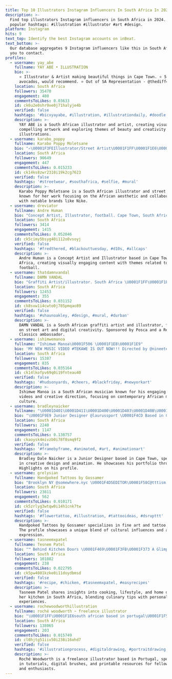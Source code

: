 ```yaml
---
title: Top 10 Illustrators Instagram Influencers In South Africa In 2024
description: >-
  Find top illustrators Instagram influencers in South Africa in 2024. Most
  popular hashtags: #illustration #illustrator #art #design.
platform: Instagram
hits: 9
text_top: Identify the best Instagram accounts on inBeat.
text_bottom: >-
  Our database aggregates 9 Instagram influencers like this in South Africa for
  you to contact.
profiles:
  - username: yay_abe
    fullname: YAY ABE • ILLUSTRATION
    bio: >-
      ⭐️ Illustrator & Artist making beautiful things in Cape Town. ⭐️ 5/5
      avocados, would recommend. ⭐️ Out of SA Representation - @thedifferentfolk
    location: South Africa
    followers: 35470
    engagement: 480
    commentsToLikes: 0.03633
    id: ck6u2e0shr9xe0j71halyje4b
    verified: false
    hashtags: '#bicxyayabe, #illustration, #illustrationdaily, #doodle'
    description: >-
      YAY ABE is a South African illustrator and artist, creating visually
      compelling artwork and exploring themes of beauty and creativity in her
      illustrations.
  - username: karabo_poppy
    fullname: Karabo Poppy Moletsane
    bio: "✍\U0001F3FEIllustrator/Street Artist\U0001F1FF\U0001F1E6\U0001F1FA\U0001F1F8 ✊\U0001F3FEForbes Africa 30Under30 2019 \U0001F45F Designed x3 Sold Out Nike AF1s ✖️Preserving the African Aesthetic ✞ Christ Follower"
    location: South Africa
    followers: 90649
    engagement: 447
    commentsToLikes: 0.015233
    id: ck14ks8zwr2310i19k2cg7623
    verified: false
    hashtags: '#streetwear, #southafrica, #selfie, #mural'
    description: >-
      Karabo Poppy Moletsane is a South African illustrator and street artist
      known for her work focusing on the African aesthetic and collaborations
      with notable brands like Nike.
  - username: dreviator
    fullname: Andre Human
    bio: "Concept Artist, Illustrator, football. Cape Town, South Africa. \U0001F58A⚽️\U0001F1FF\U0001F1E6"
    location: South Africa
    followers: 3414
    engagement: 1415
    commentsToLikes: 0.052046
    id: ck5cimy5bsyg40i112o0vsoyj
    verified: false
    hashtags: '#fredthered, #blackouttuesday, #d10s, #allcaps'
    description: >-
      Andre Human is a Concept Artist and Illustrator based in Cape Town, South
      Africa, creating visually engaging content with themes related to art and
      football.
  - username: thatdamnvandal
    fullname: DAMN VANDAL
    bio: "Graffiti Artist/illustrator. South Africa \U0001F1FF\U0001F1E6 ............ Posca Ambassador \U0001F1FF\U0001F1E6 Reebok Classics Ambassador \U0001F1EC\U0001F1E7 4th Street Ambassador \U0001F1FF\U0001F1E6"
    location: South Africa
    followers: 12453
    engagement: 355
    commentsToLikes: 0.031152
    id: ck8svw1i4cwto0j785pmqao89
    verified: false
    hashtags: '#shaunoakley, #design, #mural, #durban'
    description: >-
      DAMN VANDAL is a South African graffiti artist and illustrator, focusing
      on street art and digital creativity. Sponsored by Posca and a Reebok
      Classics ambassador.
  - username: ishimwemanoa
    fullname: "Ishimwe Manoa\U0001F506 \U0001F1E8\U0001F1E9"
    bio: 'MY NEW MUSIC VIDEO #TEKAWE IS OUT NOW!!! Directed by @nineetee'
    location: South Africa
    followers: 15387
    engagement: 835
    commentsToLikes: 0.035164
    id: ck14lkofpv69q0i19fnteau40
    verified: false
    hashtags: '#hudsonyards, #cheers, #blackfriday, #newyorkart'
    description: >-
      Ishimwe Manoa is a South African musician known for his engaging music
      videos and creative direction, focusing on contemporary African music and
      culture.
  - username: bradleynaicker
    fullname: "\U0001D401\U0001D411\U0001D400\U0001D403\U0001D40B\U0001D404\U0001D418 \U0001D403\U0001D400\U0001D40B\U0001D404 \U0001D40D\U0001D400\U0001D408\U0001D402\U0001D40A\U0001D404\U0001D411"
    bio: "\U0001F9E9 Junior Designer @laurussport \U0001F4CD Based in Cape Town, South Africa \U0001F58D Creative Portfolio available for viewing via Highlights below!"
    location: South Africa
    followers: 2240
    engagement: 1147
    commentsToLikes: 0.130757
    id: ckaoysk4mivzb0i78f8smq9f2
    verified: false
    hashtags: '#framebyframe, #animated, #art, #animationart'
    description: >-
      Bradley Dale Naicker is a Junior Designer based in Cape Town, specializing
      in creative design and animation. He showcases his portfolio through
      Highlights on his profile.
  - username: grelysian
    fullname: Handpoked Tattoos by Gossamer
    bio: "Brooklyn NY @somewhere.nyc \U0001F4D5EDITOR\U0001F58C@tttism No DM STORE use link ⬇️ BOOKS CLOSED. \U0001F33AFilipino/African-American\U0001F90Eqpoc\U0001F5A4they/she\U0001F98B \U0001F338fine art→ @gossamer_rozen"
    location: South Africa
    followers: 23811
    engagement: 562
    commentsToLikes: 0.010171
    id: ck5zrlyg3wtqw0i14h1cnk7tw
    verified: false
    hashtags: '#flowertattoo, #illustration, #tattooideas, #dsrupttt'
    description: >-
      Handpoked Tattoos by Gossamer specializes in fine art and tattoo design.
      The profile showcases a unique blend of cultural influences and artistic
      expression.
  - username: tasneemxpatel
    fullname: Tesnem Patel
    bio: "™️ Behind Kitchen Doors \U0001F469\U0001F3FB‍\U0001F373 A Glimpse Into My Kitchen, Life & Style \U0001F4CDSouth Africa"
    location: South Africa
    followers: 101882
    engagement: 238
    commentsToLikes: 0.022795
    id: ck5pw4081kzke0i11doydbmsd
    verified: false
    hashtags: '#recipe, #chicken, #tasneemxpatel, #easyrecipes'
    description: >-
      Tasneem Patel shares insights into cooking, lifestyle, and home decor from
      her kitchen in South Africa, blending culinary tips with personal
      experiences.
  - username: rochewoodworthillustration
    fullname: roché woodworth ~ freelance illustrator
    bio: "\U0001F1FF\U0001F1E6south african based in portugal\U0001F1F5\U0001F1F9 wife\U0001F469‍❤️‍\U0001F48B‍\U0001F468 & mom of 3 boys\U0001F466\U0001F3FC\U0001F9D2\U0001F3FC\U0001F476\U0001F3FC✨ ↘️tutorials, youtube, brushes, printables↙️"
    location: South Africa
    followers: 138065
    engagement: 203
    commentsToLikes: 0.015749
    id: cl0hjtg51iiv50i238i16ohd7
    verified: false
    hashtags: '#illustrationprocess, #digitaldrawing, #portraitdrawing, #surfacepro8'
    description: >-
      Roché Woodworth is a freelance illustrator based in Portugal, specializing
      in tutorials, digital brushes, and printable resources for fellow artists
      and enthusiasts.
---
```


